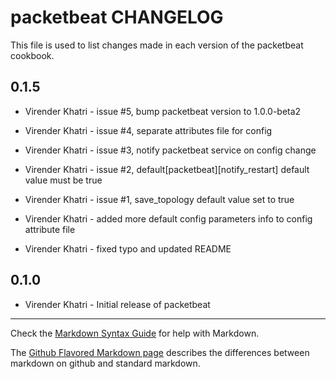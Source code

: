 packetbeat CHANGELOG
====================

This file is used to list changes made in each version of the packetbeat cookbook.

0.1.5
-----

- Virender Khatri - issue #5, bump packetbeat version to 1.0.0-beta2

- Virender Khatri - issue #4, separate attributes file for config

- Virender Khatri - issue #3, notify packetbeat service on config change

- Virender Khatri - issue #2, default[packetbeat][notify_restart] default value must be true

- Virender Khatri - issue #1, save_topology default value set to true

- Virender Khatri - added more default config parameters info to config attribute file

- Virender Khatri - fixed typo and updated README

0.1.0
-----

- Virender Khatri - Initial release of packetbeat

- - -
Check the [Markdown Syntax Guide](http://daringfireball.net/projects/markdown/syntax) for help with Markdown.

The [Github Flavored Markdown page](http://github.github.com/github-flavored-markdown/) describes the differences between markdown on github and standard markdown.
